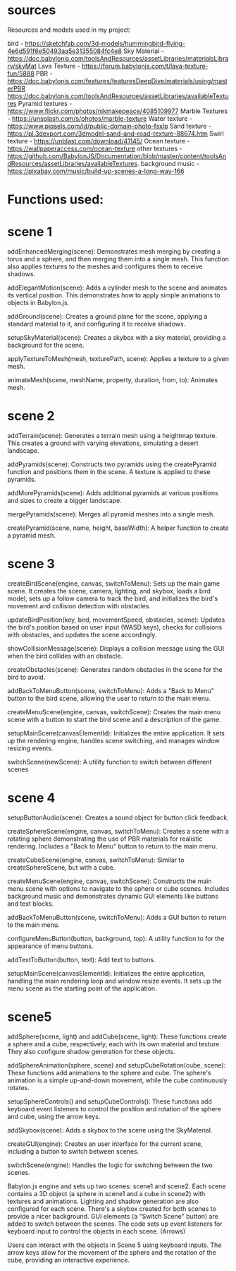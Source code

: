 # sources

Resources and models used in my project:

bird - https://sketchfab.com/3d-models/hummingbird-flying-4e6d591f6e50493aa5e31355084fc4e8
Sky Material - https://doc.babylonjs.com/toolsAndResources/assetLibraries/materialsLibrary/skyMat
Lava Texture -  https://forum.babylonjs.com/t/lava-texture-fun/5888
PBR - https://doc.babylonjs.com/features/featuresDeepDive/materials/using/masterPBR
https://doc.babylonjs.com/toolsAndResources/assetLibraries/availableTextures
Pyramid textures - https://www.flickr.com/photos/nikmakepeace/4085109977
Marble Textures - https://unsplash.com/s/photos/marble-texture
Water texture - https://www.piqsels.com/id/public-domain-photo-fsxlp
Sand texture - https://pl.3dexport.com/3dmodel-sand-and-road-texture-88674.htm
Swirl texture - https://unblast.com/download/41145/
Ocean texture - https://wallpaperaccess.com/ocean-texture
other textures - https://github.com/BabylonJS/Documentation/blob/master/content/toolsAndResources/assetLibraries/availableTextures.
background music - https://pixabay.com/music/build-up-scenes-a-long-way-166




# Functions used: 


# scene 1


addEnhancedMerging(scene): Demonstrates mesh merging by creating a torus and a sphere, and then merging them into a single mesh. This function also applies textures to the meshes and configures them to receive shadows.

addElegantMotion(scene): Adds a cylinder mesh to the scene and animates its vertical position. This demonstrates how to apply simple animations to objects in Babylon.js.

addGround(scene): Creates a ground plane for the scene, applying a standard material to it, and configuring it to receive shadows.

setupSkyMaterial(scene): Creates a skybox with a sky material, providing a background for the scene.

applyTextureToMesh(mesh, texturePath, scene): Applies a texture to a given mesh.

animateMesh(scene, meshName, property, duration, from, to): Animates mesh.


# scene 2


addTerrain(scene): Generates a terrain mesh using a heightmap texture. This creates a ground with varying elevations, simulating a desert landscape.

addPyramids(scene): Constructs two pyramids using the createPyramid function and positions them in the scene. A texture is applied to these pyramids.

addMorePyramids(scene): Adds additional pyramids at various positions and sizes to create a bigger landscape. 

mergePyramids(scene): Merges all pyramid meshes into a single mesh. 

createPyramid(scene, name, height, baseWidth): A helper function to create a pyramid mesh.


# scene 3

createBirdScene(engine, canvas, switchToMenu): Sets up the main game scene. It creates the scene, camera, lighting, and skybox, loads a bird model, sets up a follow camera to track the bird, and initializes the bird's movement and collision detection with obstacles.

updateBirdPosition(key, bird, movementSpeed, obstacles, scene): Updates the bird's position based on user input (WASD keys), checks for collisions with obstacles, and updates the scene accordingly.

showCollisionMessage(scene): Displays a collision message using the GUI when the bird collides with an obstacle.

createObstacles(scene): Generates random obstacles in the scene for the bird to avoid.

addBackToMenuButton(scene, switchToMenu): Adds a "Back to Menu" button to the bird scene, allowing the user to return to the main menu.

createMenuScene(engine, canvas, switchScene): Creates the main menu scene with a button to start the bird scene and a description of the game.

setupMainScene(canvasElementId): Initializes the entire application. It sets up the rendering engine, handles scene switching, and manages window resizing events.

switchScene(newScene): A utility function to switch between different scenes



# scene 4

setupButtonAudio(scene): Creates a sound object for button click feedback.

createSphereScene(engine, canvas, switchToMenu): Creates a scene with a rotating sphere demonstrating the use of PBR materials for realistic rendering. Includes a "Back to Menu" button to return to the main menu.

createCubeScene(engine, canvas, switchToMenu): Similar to createSphereScene, but with a cube.

createMenuScene(engine, canvas, switchScene): Constructs the main menu scene with options to navigate to the sphere or cube scenes. Includes background music and demonstrates dynamic GUI elements like buttons and text blocks.

addBackToMenuButton(scene, switchToMenu): Adds a GUI button to return to the main menu.

configureMenuButton(button, background, top): A utility function to for the appearance of menu buttons.

addTextToButton(button, text): Add text to buttons.

setupMainScene(canvasElementId): Initializes the entire application, handling the main rendering loop and window resize events. It sets up the menu scene as the starting point of the application.



# scene5

addSphere(scene, light) and addCube(scene, light): These functions create a sphere and a cube, respectively, each with its own material and texture. They also configure shadow generation for these objects.

addSphereAnimation(sphere, scene) and setupCubeRotation(cube, scene): These functions add animations to the sphere and cube. The sphere's animation is a simple up-and-down movement, while the cube continuously rotates.

setupSphereControls() and setupCubeControls(): These functions add keyboard event listeners to control the position and rotation of the sphere and cube, using the arrow keys.

addSkybox(scene): Adds a skybox to the scene using the SkyMaterial.

createGUI(engine): Creates an user interface for the current scene, including a button to switch between scenes.

switchScene(engine): Handles the logic for switching between the two scenes.


Babylon.js engine and sets up two scenes: scene1 and scene2.
Each scene contains a 3D object (a sphere in scene1 and a cube in scene2) with textures and animations.
Lighting and shadow generation are also configured for each scene.
There's a skybox created for both scenes to provide a nicer background.
GUI elements (a "Switch Scene" button) are added to switch between the scenes.
The code sets up event listeners for keyboard input to control the objects in each scene. (Arrows)

Users can interact with the objects in Scene 5 using keyboard inputs. The arrow keys allow for the movement of the sphere and the rotation of the cube, providing an interactive experience.
